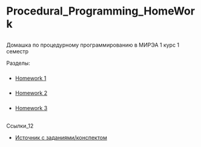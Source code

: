 # Procedural_Programming_HomeWork

##
Домашка по процедурному программированию в МИРЭА 1 курс 1 семестр

Разделы:
###
 - [Homework 1](HomeWork_1)

  
###
 - [Homework 2](HomeWork_2)
    
    
###
 - [Homework 3](HomeWork_3)



##
Ссылки_12

 - [Источник с заданиями/конспектом](https://lizochekk.jimdofree.com/)
